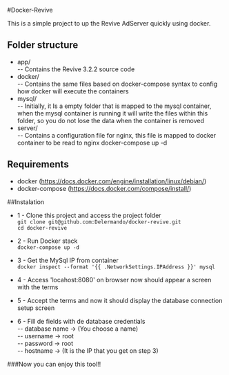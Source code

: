 #Docker-Revive  

This is a simple project to up  the Revive AdServer quickly using docker.

## Folder structure
- app/  
-- Contains the Revive 3.2.2 source code
- docker/  
-- Contains the same files based on docker-compose syntax to config how docker will execute the containers
- mysql/  
-- Initially, it Is a empty folder that is mapped to the mysql container, when the mysql container is running it will write the files within this folder, so you do not lose the data when the container is removed
- server/  
-- Contains a configuration file for nginx, this file is mapped to docker container to be read to nginx 
docker-compose up -d 


## Requirements  
- docker (https://docs.docker.com/engine/installation/linux/debian/)  
- docker-compose (https://docs.docker.com/compose/install/)  

##Instalation
* 1 - Clone this project  and access the project folder  
`git clone git@github.com:Delermando/docker-revive.git`  
`cd docker-revive` 	

* 2 - Run Docker stack  
`docker-compose up -d`

* 3 - Get the MySql IP from container  
	`docker inspect --format '{{ .NetworkSettings.IPAddress }}' mysql`

* 4 - Access 'locahost:8080' on browser now should appear a screen with the terms

* 5 - Accept the terms and now it should display the database connection setup screen

* 6 - Fill de fields with de database credentials  
-- database name -> (You choose a name)  
-- username -> root  
-- password -> root  
-- hostname -> (It is the IP that you get on step 3)  

###Now you can enjoy this tool!!